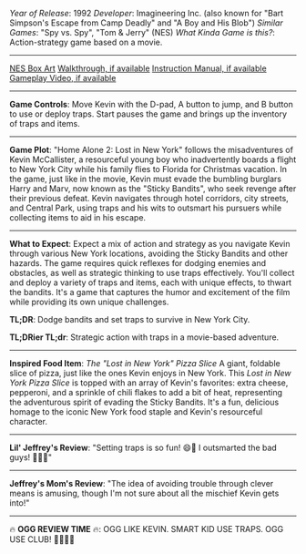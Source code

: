 *Year of Release*: 1992
*Developer*: Imagineering Inc. (also known for "Bart Simpson's Escape from Camp Deadly" and "A Boy and His Blob")
*Similar Games*: "Spy vs. Spy", "Tom & Jerry" (NES)
*What Kinda Game is this?*: Action-strategy game based on a movie.

---
[NES Box Art](https://www.google.com/search?tbm=isch&q=NES+Box+Art+Home+Alone+2) 
[Walkthrough, if available](https://www.google.com/search?q=Walkthrough+NES+Home+Alone+2)
[Instruction Manual, if available](https://www.google.com/search?q=NES+Instruction+Manual+Home+Alone+2)
[Gameplay Video, if available](https://www.youtube.com/results?search_query=gameplay+NES+Home+Alone+2) 

- - -
**Game Controls**:
Move Kevin with the D-pad, A button to jump, and B button to use or deploy traps. Start pauses the game and brings up the inventory of traps and items.

- - -
**Game Plot**: 
"Home Alone 2: Lost in New York" follows the misadventures of Kevin McCallister, a resourceful young boy who inadvertently boards a flight to New York City while his family flies to Florida for Christmas vacation. In the game, just like in the movie, Kevin must evade the bumbling burglars Harry and Marv, now known as the "Sticky Bandits", who seek revenge after their previous defeat. Kevin navigates through hotel corridors, city streets, and Central Park, using traps and his wits to outsmart his pursuers while collecting items to aid in his escape.

- - -
**What to Expect**: 
Expect a mix of action and strategy as you navigate Kevin through various New York locations, avoiding the Sticky Bandits and other hazards. The game requires quick reflexes for dodging enemies and obstacles, as well as strategic thinking to use traps effectively. You'll collect and deploy a variety of traps and items, each with unique effects, to thwart the bandits. It's a game that captures the humor and excitement of the film while providing its own unique challenges.

**TL;DR**:
Dodge bandits and set traps to survive in New York City.

**TL;DRier TL;dr**: 
Strategic action with traps in a movie-based adventure.

---
**Inspired Food Item**: *The "Lost in New York" Pizza Slice*
A giant, foldable slice of pizza, just like the ones Kevin enjoys in New York. This *Lost in New York Pizza Slice* is topped with an array of Kevin's favorites: extra cheese, pepperoni, and a sprinkle of chili flakes to add a bit of heat, representing the adventurous spirit of evading the Sticky Bandits. It's a fun, delicious homage to the iconic New York food staple and Kevin's resourceful character.

---
**Lil' Jeffrey's Review**: "Setting traps is so fun! 😄🍕 I outsmarted the bad guys! 🏃‍♂️💥"

---
**Jeffrey's Mom's Review**: "The idea of avoiding trouble through clever means is amusing, though I'm not sure about all the mischief Kevin gets into!"

---
🔥 **OGG REVIEW TIME** 🔥: OGG LIKE KEVIN. SMART KID USE TRAPS. OGG USE CLUB! 🍕🏃‍♂️🔨